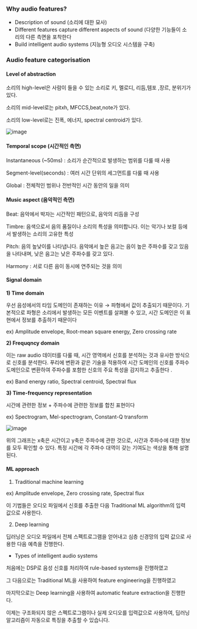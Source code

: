 ### Why audio features?

- Description of sound (소리에 대한 묘사)
- Different features capture different aspects of sound (다양한 기능들이 소리의 다른 측면을 포착한다
- Build intelligent audio systems (지능형 오디오 시스템을 구축)

### Audio feature categorisation

#### Level of abstraction

소리의 high-level은 사람이 들을 수 있는 소리로 키, 멜로디, 리듬,템포 ,장르, 분위기가 있다.

소리의 mid-level로는 pitxh, MFCCS,beat,note가 있다.

소리의 low-level로는 진폭, 에너지, spectral centroid가 있다.

![image](https://github.com/meowmoeww/Audio/assets/89447043/bf4cee86-f994-46e4-828f-5766fc760f96)

#### Temporal scope (시간적인 측면)

Instantaneous (~50ms) : 소리가 순간적으로 발생하는 범위를 다룰 때 사용

Segment-level(seconds) : 여러 시간 단위의 세그먼트를 다룰 때 사용

Global : 전체적인 범위나 전반적인 시간 동안의 일을 의미

#### Music aspect (음악적인 측면)

Beat: 음악에서 박자는 시간적인 패턴으로, 음악의 리듬을 구성

Timbre:  음색으로서 음의 품질이나 소리의 특성을 의미합니다. 이는 악기나 보컬 등에서 발생하는 소리의 고유한 특성

Pitch: 음의 높낮이를 나타냅니다. 음악에서 높은 음고는 음이 높은 주파수를 갖고 있음을 나타내며, 낮은 음고는 낮은 주파수를 갖고 있다. 

Harmony : 서로 다른 음이 동시에 연주되는 것을 의미

#### Signal domain

**1) Time domain** 

우선 음성에서의 타임 도메인이 존재하는 이유 → 파형에서 값이 추출되기 때문이다. 기본적으로 파형은 소리에서 발생하는 모든 이벤트를 살펴볼 수 있고, 시간 도메인은 이 표현에서 정보를 추출하기 때문이다 

ex) Amplitude envelope, Root-mean square energy, Zero crossing rate

**2) Frequqncy domain**

 이는 raw audio 데이터를 다룰 때, 시간 영역에서 신호를 분석하는 것과 유사한 방식으로 신호를 분석한다.   푸리에 변환과 같은 기술을 적용하여 시간 도메인의 신호를 주파수 도메인으로 변환하여 주파수를 포함한 신호의 주요 특성을 감지하고 추출한다 . 

ex) Band energy ratio, Spectral centroid, Spectral flux 

**3) Time-frequency representation**

시간에 관련한 정보 + 주파수에 관련한 정보를 합친 표현이다

ex) Spectrogram, Mel-spectrogram, Constant-Q transform

![image](https://github.com/meowmoeww/Audio/assets/89447043/57999497-5d1f-4c2b-b5f3-5544014e6579)

위의 그래프는 x축은 시간이고 y축은 주파수에 관한 것으로, 시간과 주파수에 대한 정보를 모두 확인할 수 있다. 특정 시간에 각 주파수 대역이 갖는 기여도는 색상을 통해 설명된다. 

#### ML approach

1) Traditional machine learning

ex) Amplitude envelope, Zero crossing rate, Spectral flux

이 기법들은 오디오 파일에서 신호를 추출한 다음 Traditional ML algorithm의 입력 값으로 사용한다.

2) Deep learning

딥러닝은 오디오 파일에서 전체 스펙트로그램을 얻어내고 심층 신경망의 입력 값으로 사용한 다음 예측을 진행한다. 

- Types of intelligent audio systems

처음에는 DSP로 음성 신호를 처리하여 rule-based systems을 진행하였고

그 다음으로는 Traditional ML을 사용하여 feature engineering을 진행하였고

마지막으로는 Deep learning을 사용하여 automatic feature extraction을 진행한다.

이제는 구조화되지 않은 스펙트로그램이나 실제 오디오를 입력값으로 사용하여, 딥러닝 알고리즘이 자동으로 특징을 추출할 수 있습니다.
